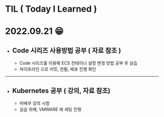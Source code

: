 # TIL ( Today I Learned )

# **2022.09.21 😁** 

- ## Code 시리즈 사용방법 공부 ( 자료 참조 ) 
    - Code 시리즈를 이용해 ECS 컨테이너 설정 변경 방법 공부 후 실습
    - 파이프라인 으로 커밋, 컨펌, 배포 진행 확인

         
    
---
- ## Kubernetes 공부 ( 강의, 자료 참조)
    - 따배쿠 강의 시청 
    - 실습 위해, VMWARE 에 세팅 진행 